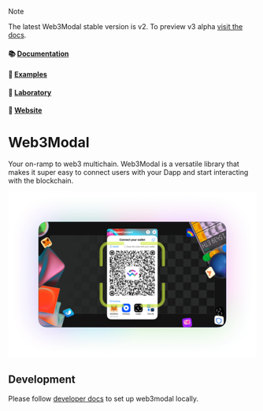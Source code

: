 > [!NOTE]
> The latest Web3Modal stable version is v2. To preview v3 alpha [visit the docs](https://docs.walletconnect.com/2.0/web3modal/v3/about).

#### 📚 [Documentation](https://docs.walletconnect.com/2.0/web3modal/about)

#### 🔎 [Examples](https://github.com/WalletConnect/web3modal-examples)

#### 🧪 [Laboratory](https://lab.web3modal.com)

#### 🔗 [Website](https://web3modal.com)

# Web3Modal

Your on-ramp to web3 multichain. Web3Modal is a versatile library that makes it super easy to connect users with your Dapp and start interacting with the blockchain.

<p align="center">
  <img src="./.github/assets/header.png" alt="" border="0">
</p>

## Development

Please follow [developer docs](./.github/docs/development.md) to set up web3modal locally.
